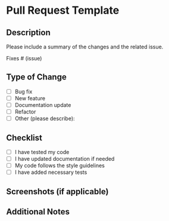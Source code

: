 # Pull Request Template

## Description

Please include a summary of the changes and the related issue. 

Fixes # (issue)

## Type of Change

- [ ] Bug fix
- [ ] New feature
- [ ] Documentation update
- [ ] Refactor
- [ ] Other (please describe):

## Checklist

- [ ] I have tested my code
- [ ] I have updated documentation if needed
- [ ] My code follows the style guidelines
- [ ] I have added necessary tests

## Screenshots (if applicable)

## Additional Notes

